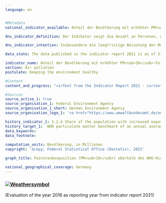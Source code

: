 ```yaml
---
language: en    


#Metadata    
national_indicator_available: Anteil der Bevölkerung mit erhöhter PM<sub>10</sub>-Feinstaubexposition    

dns_indicator_definition: Der Indikator zeigt die Anzahl an Personen, die an ihrem Wohnort im Jahresmittel einer Exposition von mehr als 20 Mikrogramm (µg) Feinstaub PM<sub>10</sub> (Staubteilchen mit einem Durchmesser kleiner 10 Mikrometer) pro Kubikmeter (m³) Luft ausgesetzt waren (nur Hintergrundbelastungen, ohne lokale Quellen).    

dns_indicator_intention: Insbesondere die langfristige Belastung der Menschen mit Feinstaub kann u. a. zu Erkrankungen der Atemwege und des Herz-Kreislauf-Systems als auch zu einem erhöhten Risiko für Diabetes Mellitus Typ 2 und neurodegenerativen Erkrankungen führen. Zum besseren Schutz der Gesundheit soll daher bis zum Jahr 2030 erreicht werden, dass kein Mensch in Deutschland an seinem Wohnort einer Feinstaubkonzentration (PM<sub>10</sub>) von mehr als 20 Mikrogramm (μg) je Kubikmeter (m³) Luft im Jahresmittel ausgesetzt ist. Der Richtwert von 20 µg/m³ entspricht den Empfehlungen der Weltgesundheitsorganisation und ist deutlich strenger als der in der EU geltende Grenzwert von 40 µg/m³ im Jahresmittel.    

data_state: The data published in the indicator report 2021 is as of 31.12.2020. The data shown on the DNS-Online-Platform is updated regularly, so that more current data may be available online than published in the indicator report 2021.    

indicator_name: Anteil der Bevölkerung mit erhöhter PM<sub>10</sub>-Feinstaubexposition    
section: Air pollution    
postulate: Keeping the environment healthy    

#Content    
content_and_progress: "<i>Text from the Indicator Report 2021 - currently only available in German</i><br><br>Als direkte Quellen von Feinstaub gelten die industrielle Erzeugung von Energie und Wärme, die Landwirtschaft, der Straßenverkehr und das Heizen, insbesondere mit festen Brennstoffen wie z.&nbsp;B. Holz in privaten Kaminen oder Kaminöfen, usw. Feinstaub kann jedoch auch durch sekundäre Partikelbildung infolge chemischer Reaktionen von Vorläufersubstanzen wie z.&nbsp;B. Schwefel- und Stickstoffoxiden, Ammoniak oder Kohlenwasserstoffen entstehen.<br><br>Der in der Luft enthaltene Feinstaub (PM<sub>10</sub>) wird an insgesamt mehr als 370 Luftmessstationen sowohl in Ballungsgebieten als auch in ländlichen Regionen in Deutschland erfasst. Für den Indikator werden aus methodischen Gründen nur diejenigen Messstationen berücksichtigt, die keinem direkten Feinstaubausstoß aus dem Verkehr oder anderen bedeutsamen lokalen Quellen ausgesetzt sind, da diese nur die punktuell erhöhte („Hot Spots“) und nicht die großflächige Belastung der Luft mit Feinstaub abbilden. Aus einer Kombination von Modellergebnissen mit den erhobenen Messdaten zur sogenannten Hintergrundbelastung wird die Feinstaubkonzentration für die gesamte Fläche Deutschlands ermittelt. In Kombination mit räumlichen Informationen zur Bevölkerungsverteilung lässt sich so die Anzahl der Personen bestimmen, die im Jahresmittel an ihrem Wohnort einer Feinstaubbelastung von mehr als 20 Mikrogramm pro Kubikmeter Luft ausgesetzt sind. Da die Modellrechnung nur diejenigen Messstationen einbezieht, die keinem direkten Feinstaubausstoß aus lokalen Quellen ausgesetzt sind, kann davon ausgegangen werden, dass der Indikator die tatsächliche Anzahl an Personen mit einer Feinstaubexposition über dem Richtwert der Weltgesundheitsorganisation unterschätzt.<br><br>Somit bildet der Indikator keine flächendeckende Einhaltung des Richtwertes ab, sondern eine auf die Wohnorte der Bevölkerung abseits starker Emissionsquellen für Feinstaub bezogene Einhaltung. Er gibt weder einen Hinweis auf die Höhe der Exposition der Bevölkerung insgesamt noch auf deren Variation im Jahresverlauf. Nicht gesondert betrachtet werden durch diesen Indikator zudem die Belastungen durch kleinere Feinstaubpartikel (PM<sub>2,5</sub> und PM<sub>0,1</sub>).<br><br>Die Feinstaubexposition mit PM<sub>10</sub> ist im Zeitraum von 2007 bis 2018 deutlich gesunken. Während im Jahr 2007 die durchschnittliche bevölkerungsgewichtete Feinstaubbelastung noch bei 18,9 Mikrogramm pro Kubikmeter Luft lag, betrug sie im Jahr 2018 nur noch etwa 15,4 Mikrogramm pro Kubikmeter. Im gleichen Zeitraum ist auch die Anzahl der Personen deutlich zurückgegangen, die im Jahresmittel an ihrem Wohnort einer Feinstaubbelastung von mehr als 20 Mikrogramm PM<sub>10</sub> pro Kubikmeter Luft ausgesetzt war: Im Jahr 2007 waren es 29,7 Millionen Personen, im Jahr 2018 noch rund 2,9 Millionen Personen.<br><br>Dabei hat auch das Wetter einen Einfluss auf die gemessene Feinstaubbelastung. Ein Teil des starken Rückgangs ab 2011 beruht vermutlich darauf, dass in den letzten Jahren vergleichsweise wenig austauscharme Wetterlagen in den Wintermonaten auftraten, wobei dieser Effekt seit dem Jahr 2015 stagniert. Je nach Windstärke, -richtung und Lufttemperatur kann Feinstaub einerseits über die Luftströmungen in andere Regionen und Länder transportiert werden oder sich andererseits, bei austauscharmen Wetterlagen, am Ort seiner Entstehung anreichern.<br><br>Wenn sich die durchschnittliche Entwicklung der letzten Jahre weiter fortsetzt, kann das Ziel, die Bevölkerung flächendeckend einer Feinstaubexposition von unter 20 Mikrogramm PM<sub>10</sub> pro Kubikmeter Luft im Jahresmittel auszusetzen, voraussichtlich erreicht werden."    

#Sources    
source_active_1: true
source_organisation_1: Federal Environment Agency
source_organisation_1_short: German Environment Agency
source_organisation_logo_1: '<a href="https://www.umweltbundesamt.de/en"><img src="https://g205sdgs.github.io/sdg-indicators/public/LogosEn/uba.png" alt=" German Environment Agency" title="Click here to visit the homepage of the organization" style="border: transparent"/></a>'    

history_indicator_1: 3.2.b Share of the population with increased exposure to PM<sub>10</sub>                    
history_target_1:  WHO particulate matter benchmark of an annual average of 20 mcg/m<sup>3</sup> for PM<sub>10</sub> to be achieved as widely as possible by 2030    
data_keywords:    
data_footnote:     
    
computation_units: Bevölkerung, in Millionen    
copyright: '&copy; Federal Statistical Office (Destatis), 2021'    

graph_title: Feinstaubexposition (PM<sub>10</sub>) oberhalb des WHO-Richtwertes von mindestens 20 µg pro m<sup>3</sup> Luft im Jahresdurchschnitt    

national_geographical_coverage: Germany    
---    
```

<div>
  <div class="my-header">
    <h3>
      <a href="https://sustainabledevelopment-deutschland.github.io/en/status/"><img src="https://g205sdgs.github.io/sdg-indicators/public/Wettersymbole/Sonne.png" title="If the trend continues, the target value will be met or the difference between the target value and the current value will be less than 5&nbsp;%" alt="Weathersymbol" />
      </a>
    </h3>
  </div>
  <div class="my-header-note">
    <span> (Evaluation of the year 2018 as reporting year from indicator report 2021)</span>
  </div>
</div>